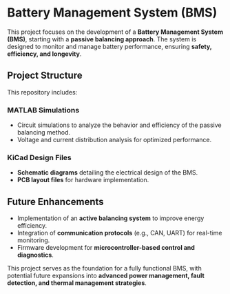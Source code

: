 # Battery Management System (BMS)

This project focuses on the development of a **Battery Management System (BMS)**, starting with a **passive balancing approach**. The system is designed to monitor and manage battery performance, ensuring **safety, efficiency, and longevity**.

## Project Structure

This repository includes:

### MATLAB Simulations
- Circuit simulations to analyze the behavior and efficiency of the passive balancing method.
- Voltage and current distribution analysis for optimized performance.

### KiCad Design Files
- **Schematic diagrams** detailing the electrical design of the BMS.
- **PCB layout files** for hardware implementation.

## Future Enhancements
- Implementation of an **active balancing system** to improve energy efficiency.
- Integration of **communication protocols** (e.g., CAN, UART) for real-time monitoring.
- Firmware development for **microcontroller-based control and diagnostics**.

This project serves as the foundation for a fully functional BMS, with potential future expansions into **advanced power management, fault detection, and thermal management strategies**.
